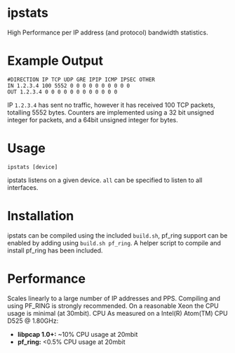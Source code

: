 ipstats
=======

High Performance per IP address (and protocol) bandwidth statistics.

# Example Output
```
#DIRECTION IP TCP UDP GRE IPIP ICMP IPSEC OTHER
IN 1.2.3.4 100 5552 0 0 0 0 0 0 0 0 0 0
OUT 1.2.3.4 0 0 0 0 0 0 0 0 0 0 0 0
```

IP ```1.2.3.4``` has sent no traffic, however it has received 100 TCP packets, totalling 5552 bytes. Counters are implemented using a 32 bit unsigned integer for packets, and a 64bit unsigned integer for bytes.

# Usage
```ipstats [device]```

ipstats listens on a given device. ```all``` can be specified to listen to all interfaces.

# Installation
ipstats can be compiled using the included ```build.sh```, pf_ring support can be enabled by adding using ```build.sh pf_ring```. A helper script to compile and install pf_ring has been included.

# Performance
Scales linearly to a large number of IP addresses and PPS. Compiling and using PF_RING is strongly recommended. On a reasonable Xeon the CPU usage is minimal (at 30mbit). CPU As measured on a Intel(R) Atom(TM) CPU D525 @ 1.80GHz:

 * __libpcap 1.0+:__ ~10% CPU usage at 20mbit
 * __pf_ring:__ <0.5% CPU usage at 20mbit